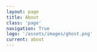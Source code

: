 ```yaml
---
layout: page
title: About
class: 'page'
navigation: True
logo: '/assets/images/ghost.png'
current: about
---
```

